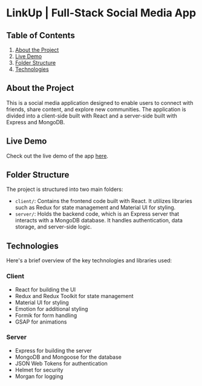 # LinkUp | Full-Stack Social Media App

## Table of Contents

1. [About the Project](#about-the-project)
2. [Live Demo](#live-demo)
3. [Folder Structure](#folder-structure)
4. [Technologies](#technologies)

## About the Project

This is a social media application designed to enable users to connect with friends, share content, and explore new communities. The application is divided into a client-side built with React and a server-side built with Express and MongoDB.

## Live Demo

Check out the live demo of the app [here](https://linkup-js.netlify.app/).

## Folder Structure

The project is structured into two main folders:

- `client/`: Contains the frontend code built with React. It utilizes libraries such as Redux for state management and Material UI for styling.
- `server/`: Holds the backend code, which is an Express server that interacts with a MongoDB database. It handles authentication, data storage, and server-side logic.

## Technologies

Here's a brief overview of the key technologies and libraries used:

### Client

- React for building the UI
- Redux and Redux Toolkit for state management
- Material UI for styling
- Emotion for additional styling
- Formik for form handling
- GSAP for animations

### Server

- Express for building the server
- MongoDB and Mongoose for the database
- JSON Web Tokens for authentication
- Helmet for security
- Morgan for logging
